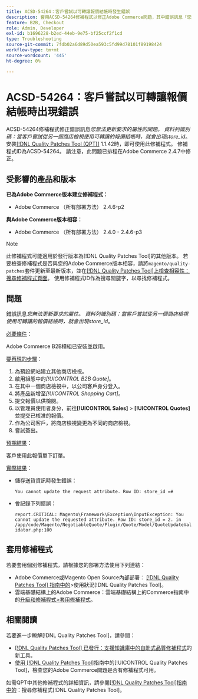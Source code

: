 ```yaml
---
title: ACSD-54264：客戶嘗試以可轉讓報價結帳時發生錯誤
description: 套用ACSD-54264修補程式以修正Adobe Commerce問題，其中錯誤訊息「您無法更新要求的屬性。 當客戶嘗試從其他商店檢視中取出可轉讓的報價時，就會出現資料列ID：store_id。
feature: B2B, Checkout
role: Admin, Developer
exl-id: b1696228-b2ed-44eb-9e75-bf25ccf2f1cd
type: Troubleshooting
source-git-commit: 7fdb02a6d89d50ea593c5fd99d78101f89198424
workflow-type: tm+mt
source-wordcount: '445'
ht-degree: 0%

---
```


# ACSD-54264：客戶嘗試以可轉讓報價結帳時出現錯誤

ACSD-54264修補程式修正錯誤訊息&#x200B;*您無法更新要求的屬性的問題。 資料列識別碼：當客戶嘗試從另一個商店檢視使用可轉讓的報價結帳時，就會出現store_id*。 安裝[[!DNL Quality Patches Tool (QPT)]](https://experienceleague.adobe.com/zh-hant/docs/commerce-operations/tools/quality-patches-tool/quality-patches-tool-to-self-serve-quality-patches) 1.1.42時，即可使用此修補程式。 修補程式ID為ACSD-54264。 請注意，此問題已排程在Adobe Commerce 2.4.7中修正。

## 受影響的產品和版本

**已為Adobe Commerce版本建立修補程式：**

* Adobe Commerce （所有部署方法） 2.4.6-p2

**與Adobe Commerce版本相容：**

* Adobe Commerce （所有部署方法） 2.4.0 - 2.4.6-p3

>[!NOTE]
>
>此修補程式可能適用於發行版本為[!DNL Quality Patches Tool]的其他版本。 若要檢查修補程式是否與您的Adobe Commerce版本相容，請將`magento/quality-patches`套件更新至最新版本，並在[[!DNL Quality Patches Tool]上檢查相容性：搜尋修補程式頁面](https://experienceleague.adobe.com/tools/commerce-quality-patches/index.html?lang=zh-Hant)。 使用修補程式ID作為搜尋關鍵字，以尋找修補程式。

## 問題

錯誤訊息&#x200B;*您無法更新要求的屬性。 資料列識別碼：當客戶嘗試從另一個商店檢視使用可轉讓的報價結帳時，就會出現store_id*。

<u>必要條件</u>：

Adobe Commerce B2B模組已安裝並啟用。

<u>要再現的步驟</u>：

1. 為預設網站建立其他商店檢視。
1. 啟用組態中的&#x200B;*[!UICONTROL B2B Quote]*。
1. 在其中一個商店檢視中，以公司客戶身分登入。
1. 將產品新增至&#x200B;*[!UICONTROL Shopping Cart]*。
1. 提交報價以供檢閱。
1. 以管理員使用者身分，前往&#x200B;**[!UICONTROL Sales]** > **[!UICONTROL Quotes]**&#x200B;並提交已核准的報價。
1. 作為公司客戶，將商店檢視變更為不同的商店檢視。
1. 嘗試簽出。

<u>預期結果</u>：

客戶使用此報價單下訂單。

<u>實際結果</u>：

* 儲存送貨資訊時發生錯誤：

  `You cannot update the request attribute. Row ID: store_id =#`

* 會記錄下列錯誤：

  `report.CRITICAL: Magento\Framework\Exception\InputException: You cannot update the requested attribute. Row ID: store_id = 2. in /app/code/Magento/NegotiableQuote/Plugin/Quote/Model/QuoteUpdateValidator.php:100`

## 套用修補程式

若要套用個別修補程式，請根據您的部署方法使用下列連結：

* Adobe Commerce或Magento Open Source內部部署： [[!DNL Quality Patches Tool] 指南中的](/help/tools/quality-patches-tool/usage.md)>使用狀況[!DNL Quality Patches Tool]。
* 雲端基礎結構上的Adobe Commerce：雲端基礎結構上的Commerce指南中的[升級和修補程式>套用修補程式](https://experienceleague.adobe.com/docs/commerce-cloud-service/user-guide/develop/upgrade/apply-patches.html?lang=zh-Hant)。

## 相關閱讀

若要進一步瞭解[!DNL Quality Patches Tool]，請參閱：

* [[!DNL Quality Patches Tool] 已發行：支援知識庫中的自助式品質修補程式](https://experienceleague.adobe.com/zh-hant/docs/commerce-operations/tools/quality-patches-tool/quality-patches-tool-to-self-serve-quality-patches)的新工具。
* [使用 [!DNL Quality Patches Tool]](/help/tools/quality-patches-tool/patches-available-in-qpt/check-patch-for-magento-issue-with-magento-quality-patches.md)指南中的[!UICONTROL Quality Patches Tool]，檢查您的Adobe Commerce問題是否有修補程式可用。


如需QPT中其他修補程式的詳細資訊，請參閱[[!DNL Quality Patches Tool]指南中的](https://experienceleague.adobe.com/tools/commerce-quality-patches/index.html?lang=zh-Hant)：搜尋修補程式[!DNL Quality Patches Tool]。
